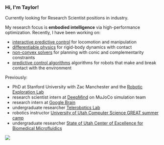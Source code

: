 ### Hi, I'm Taylor!

Currently looking for Research Scientist positions in industry.

My research focus is **embodied intelligence** via high-performance optimization. Recently, I have been working on:
- [interactive predictive control](https://github.com/deepmind/mujoco_mpc) for locomotion and manipulation
- [differentiable physics](https://github.com/thowell/RoboDojo.jl) for rigid-body dynamics with contact
- [non-convex solvers](https://github.com/thowell/CALIPSO.jl) for planning with conic and complementarity constraints
- [predictive control algorithms](https://github.com/thowell/ContactImplicitMPC.jl) algorithms for robots that make and break contact with the environment

Previously:
- PhD at Stanford University with Zac Manchester and the [Robotic Exploration Lab](https://roboticexplorationlab.org/)
- research scientist intern at [DeepMind](https://www.deepmind.com/) on MuJoCo simulation team
- research intern at [Google Brain](https://research.google/teams/brain/robotics/)
- undergraduate researcher [Telerobotics Lab](https://www.telerobotics.utah.edu/)
- robotics instructor [University of Utah Computer Science GREAT summer camp](https://www.cs.utah.edu/~dejohnso/GREAT/)
- undergraduate researcher [State of Utah Center of Excellence for Biomedical Microfluidics](https://mems.utah.edu/)

<img src="https://github-readme-stats-sigma-five.vercel.app/api?username=thowell&show_icons=true&count_private=true&include_all_commits=true&hide_title=true&hide_border=true&theme=dark"/>
<!--
**thowell/thowell** is a ✨ _special_ ✨ repository because its `README.md` (this file) appears on your GitHub profile.

Here are some ideas to get you started:

- 🔭 I’m currently working on ...
- 🌱 I’m currently learning ...
- 👯 I’m looking to collaborate on ...
- 🤔 I’m looking for help with ...
- 💬 Ask me about ...
- 📫 How to reach me: ...
- 😄 Pronouns: ...
- ⚡ Fun fact: ...
-->
